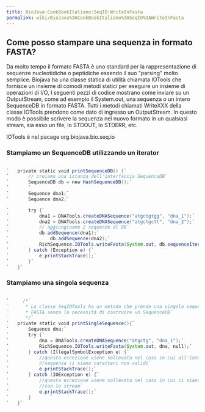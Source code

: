 ```yaml
---
title: BioJava:CookBookItaliano:SeqIO:WriteInFasta
permalink: wiki/BioJava%3ACookBookItaliano%3ASeqIO%3AWriteInFasta
---
```


Come posso stampare una sequenza in formato FASTA?
--------------------------------------------------

Da molto tempo il formato FASTA è uno standard per la rappresentazione
di sequenze nucleotidiche o peptidiche essendo il suo "parsing" molto
semplice. Biojava ha una classe statica di utilità chiamata IOTools che
fornisce un insieme di comodi metodi statici per eseguire un insieme di
operazioni di I/O, I seguenti pezzi di codice mostrano come inviare su
un OutputStream, come ad esempio il System.out, una sequenza o un intero
SequenceDB in formato FASTA. Tutti i metodi chiamati WriteXXX della
classe IOTools prendono come dato di ingresso un OutputStream. In questo
modo è possibile scrivere la sequenza nel nuovo formato in un qualsiasi
stream, sia esso un file, lo STDOUT, lo STDERR, etc.

IOTools è nel pacage org.biojava.bio.seq.io

### Stampiamo un SequenceDB utilizzando un iterator

```java

`   private static void printSequenceDB() {`  
`       // creiamo una istanza dell'interfaccia SequenceDB`  
`       SequenceDB db = new HashSequenceDB();`  
`       `  
`       Sequence dna1;`  
`       Sequence dna2;`

`       try {`  
`           dna1 = DNATools.createDNASequence("atgctgtgg", "dna_1");`  
`           dna2 = DNATools.createDNASequence("atgctgctt", "dna_2");`  
`           // aggiungiuamo 2 sequenze al DB`  
`           db.addSequence(dna1);`  
`               db.addSequence(dna2);`  
`           RichSequence.IOTools.writeFasta(System.out, db.sequenceIterator(), null);`  
`       } catch (Exception e) {`  
`           e.printStackTrace();`  
`       }`  
`   }`

```

### Stampiamo una singola sequenza

```java

`     /*`  
`      * La classe SeqIOTools ha un metodo che prende una singola sequenza e la scrive nel formato `  
`      * FASTA senza la necessità di costruire un SequenceDB`  
`      */`  
`   private static void printSingleSequence(){`  
`       Sequence dna;`  
`       try {`  
`           dna = DNATools.createDNASequence("atgctg", "dna_1");`  
`           RichSequence.IOTools.writeFasta(System.out, dna, null);`  
`       } catch (IllegalSymbolException e) {`  
`           //questa eccezione viene sollevata nel caso in cui all'interno della`  
`           //sequenza ci siano caratteri non validi`  
`           e.printStackTrace();`  
`       } catch (IOException e) {`  
`           //questa eccezione viene sollevata nel caso in cui ci siano problemi`  
`           //con lo stream`  
`           e.printStackTrace();`  
`       }       `  
`   }`

```
